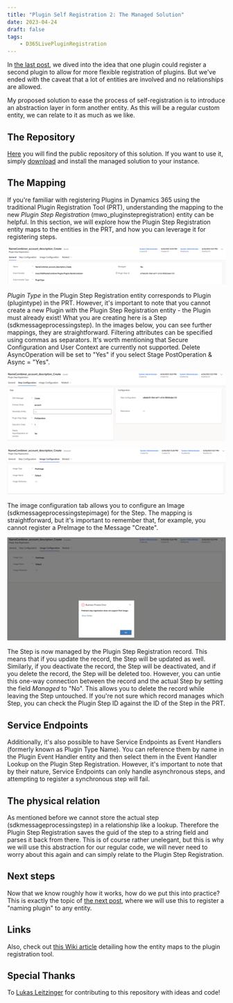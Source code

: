 ```yaml
---
title: "Plugin Self Registration 2: The Managed Solution"
date: 2023-04-24
draft: false
tags: 
    - D365LivePluginRegistration
---
```


In [the last post](/post/plugin-self-registration/concept), we dived into the idea that one plugin could register a second plugin to allow for more flexible registration of plugins. But we've ended with the caveat that a lot of entities are involved and no relationships are allowed.

My proposed solution to ease the process of self-registration is to introduce an abstraction layer in form another entity. As this will be a regular custom entity, we can relate to it as much as we like. 

## The Repository
[Here](https://github.com/Kunter-Bunt/D365LivePluginRegistration) you will find the public repository of this solution. If you want to use it, simply [download](https://github.com/Kunter-Bunt/D365LivePluginRegistration/raw/master/LivePluginRegistration_3_0_0_1_managed.zip) and install the managed solution to your instance.

## The Mapping
If you're familiar with registering Plugins in Dynamics 365 using the traditional Plugin Registration Tool (PRT), understanding the mapping to the new _Plugin Step Registration_ (mwo_pluginstepregistration) entity can be helpful. In this section, we will explore how the Plugin Step Registration entity maps to the entities in the PRT, and how you can leverage it for registering steps.

![The event handler here specifies what plugin to execute.](general.png)

_Plugin Type_ in the Plugin Step Registration entity corresponds to Plugin (plugintype) in the PRT. However, it's important to note that you cannot create a new Plugin with the Plugin Step Registration entity - the Plugin must already exist! What you are creating here is a Step (sdkmessageprocessingstep). In the images below, you can see further mappings, they are straightforward. Filtering attributes can be specified using commas as separators. It's worth mentioning that Secure Configuration and User Context are currently not supported. Delete AsyncOperation will be set to "Yes" if you select Stage PostOperation & Async = "Yes".

![In this tab, the regular options you know from the PRT are exposed.](step.png)

![Of course, images can be configured as well. Just keep in mind that some configurations are illegal ;)](image.png)

The image configuration tab allows you to configure an Image (sdkmessageprocessingstepimage) for the Step. The mapping is straightforward, but it's important to remember that, for example, you cannot register a PreImage to the Message "Create".

![Here I tried to specify a PostImage in a PreOperation step. The error from Dynamics is passed through.](error.png)

The Step is now managed by the Plugin Step Registration record. This means that if you update the record, the Step will be updated as well. Similarly, if you deactivate the record, the Step will be deactivated, and if you delete the record, the Step will be deleted too. However, you can untie this one-way connection between the record and the actual Step by setting the field _Managed_ to "No". This allows you to delete the record while leaving the Step untouched. If you're not sure which record manages which Step, you can check the Plugin Step ID against the ID of the Step in the PRT.

## Service Endpoints
Additionally, it's also possible to have Service Endpoints as Event Handlers (formerly known as Plugin Type Name). You can reference them by name in the Plugin Event Handler entity and then select them in the Event Handler Lookup on the Plugin Step Registration. However, it's important to note that by their nature, Service Endpoints can only handle asynchronous steps, and attempting to register a synchronous step will fail.

## The physical relation
As mentioned before we cannot store the actual step (sdkmessageprocessingstep) in a relationship like a lookup. Therefore the Plugin Step Registration saves the guid of the step to a string field and parses it back from there. This is of course rather unelegant, but this is why we will use this abstraction for our regular code, we will never need to worry about this again and can simply relate to the Plugin Step Registration.

## Next steps
Now that we know roughly how it works, how do we put this into practice? This is exactly the topic of [the next post](/post/plugin-self-registration/praxis), where we will use this to register a "naming plugin" to any entity.

## Links
Also, check out [this Wiki article](https://github.com/Kunter-Bunt/D365LivePluginRegistration/wiki/Mapping-with-Plugin-Registration-Tool) detailing how the entity maps to the plugin registration tool.

## Special Thanks
To [Lukas Leitzinger](https://www.linkedin.com/in/lukas-leitzinger-6b5654160/) for contributing to this repository with ideas and code!